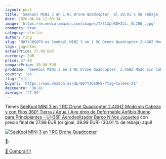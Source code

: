 ```yaml
---
layout: post
title: 'SeeKool MINI 3 en 1 RC Drone Quadcopter  al 30.01 % de rebaja'
date: 2020-06-04 12:30:34
image: 'https://m.media-amazon.com/images/I/51XpnKD+ZzL._SL200_.jpg'
comments: true
category: ofertas
author: ring
slug: 'B07YJQSQF9-es SeeKool MINI 3 en 1 RC Drone Quadcopter 2.4GHZ Modo sin...'
tags: juguetes
actualPrice: 27.99 EUR
currency: EUR
price: 27.99
comparePrice: 39.99 EUR
prodname: 'SeeKool MINI 3 en 1 RC Drone Quadcopter  2.4GHZ Modo sin Cabeza y con Flips 360°  Tierra / Agua / Aire dron de Deformable Anfibio  Bueno para Principiantes - UH36F  Aerodeslizador Barco Niños Juguetes'
country: 'es'
flag: '🇪🇸'
buyurl: 'https://www.amazon.es/dp/B07YJQSQF9/?tag=tolees-21'
descuento: '30.01'
average: '27.99'
---
```


Tienes [SeeKool MINI 3 en 1 RC Drone Quadcopter  2.4GHZ Modo sin Cabeza y con Flips 360°  Tierra / Agua / Aire dron de Deformable Anfibio  Bueno para Principiantes - UH36F  Aerodeslizador Barco Niños Juguetes](https://www.amazon.es/dp/B07YJQSQF9/?tag=tolees-21) con precio final de  27.99 EUR (original: 39.99 EUR) (30.01 %  de rebaja) aqui!

[![SeeKool MINI 3 en 1 RC Drone Quadcopter ](https://m.media-amazon.com/images/I/51XpnKD+ZzL._SL200_.jpg)](https://www.amazon.es/dp/B07YJQSQF9/?tag=tolees-21)

🔎:


[🛒 Comprar!!!](https://www.amazon.es/dp/B07YJQSQF9/?tag=tolees-21)
